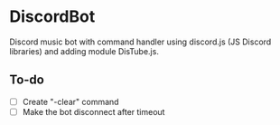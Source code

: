# DiscordBot
Discord music bot with command handler using discord.js (JS Discord libraries) and adding module DisTube.js.

## To-do
- [ ] Create "-clear" command
- [ ] Make the bot disconnect after timeout